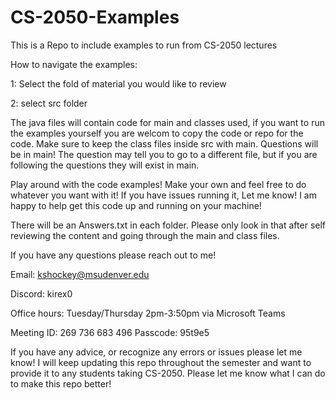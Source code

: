 # CS-2050-Examples
This is a Repo to include examples to run from CS-2050 lectures

How to navigate the examples:

1: Select the fold of material you would like to review

2: select src folder

The java files will contain code for main and classes used, if you want to run the examples yourself you are welcom to copy the code or repo for the code.
Make sure to keep the class files inside src with main. Questions will be in main! The question may tell you to go to a different file, but if you are following the questions they will exist in main.

Play around with the code examples! Make your own and feel free to do whatever you want with it! If you have issues running it, Let me know! I am happy to help get this code up and running on your machine!

There will be an Answers.txt in each folder. Please only look in that after self reviewing the content and going through the main and class files.

If you have any questions please reach out to me!

Email: kshockey@msudenver.edu

Discord: kirex0

Office hours: Tuesday/Thursday 2pm-3:50pm via Microsoft Teams

Meeting ID: 269 736 683 496
Passcode: 95t9e5

If you have any advice, or recognize any errors or issues please let me know! I will keep updating this repo throughout the semester and want to provide it to any students taking CS-2050. Please let me know what I can do to make this repo better! 
